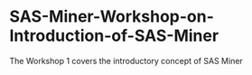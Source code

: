 # SAS-Miner-Workshop-on-Introduction-of-SAS-Miner
The Workshop 1 covers the introductory concept of SAS Miner

